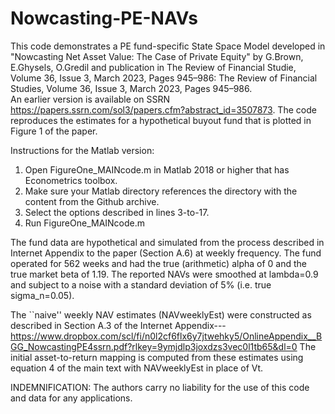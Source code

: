 # Nowcasting-PE-NAVs
This code demonstrates a PE fund-specific State Space Model developed in "Nowcasting Net Asset Value: The Case of Private Equity" by G.Brown, E.Ghysels, O.Gredil and publication in The Review of Financial Studie, Volume 36, Issue 3, March 2023, Pages 945–986: The Review of Financial Studies, Volume 36, Issue 3, March 2023, Pages 945–986.  
An earlier version is available on SSRN https://papers.ssrn.com/sol3/papers.cfm?abstract_id=3507873.
The code reproduces the estimates for a hypothetical buyout fund that is plotted in Figure 1 of the paper. 

Instructions for the Matlab version:
1) Open FigureOne_MAINcode.m in Matlab 2018 or higher that has Econometrics toolbox. 
2) Make sure your Matlab directory references the directory with the content from the Github archive.
3) Select the options described in lines 3-to-17.
4) Run FigureOne_MAINcode.m

The fund data are hypothetical and simulated from the process described in Internet Appendix to the paper (Section A.6) at weekly frequency.
The fund operated for 562 weeks and had the true (arithmetic) alpha of 0 and the true market beta of 1.19. The reported NAVs were smoothed at lambda=0.9 and subject to a noise with a standard deviation of 5% (i.e. true sigma_n=0.05). 

The ``naive'' weekly NAV estimates (NAVweeklyEst) were constructed as described in Section A.3 of the Internet Appendix---https://www.dropbox.com/scl/fi/n0l2cf6flx6y7jtwehky5/OnlineAppendix__BGG_NowcastingPE4ssrn.pdf?rlkey=9ymjdlp3joxdzs3vec0l1tb65&dl=0 
The initial asset-to-return mapping is computed from these estimates using equation 4 of the main text with NAVweeklyEst in place of Vt. 

INDEMNIFICATION: The authors carry no liability for the use of this code and data for any applications.
